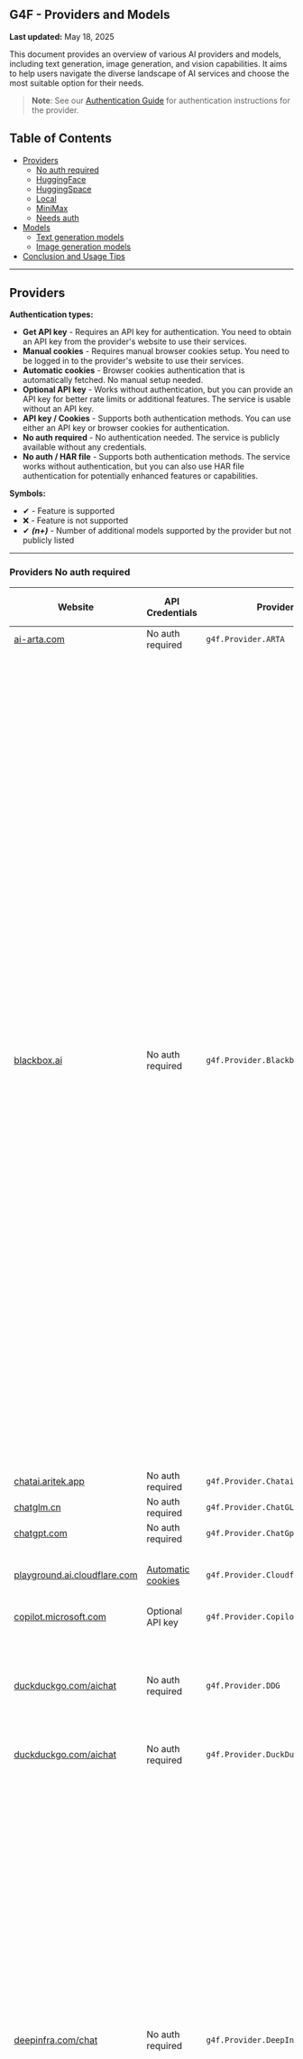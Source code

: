 ## G4F - Providers and Models

**Last updated:** May 18, 2025

This document provides an overview of various AI providers and models, including text generation, image generation, and vision capabilities. It aims to help users navigate the diverse landscape of AI services and choose the most suitable option for their needs.

> **Note**: See our [Authentication Guide](authentication.md) for authentication instructions for the provider.

## Table of Contents
  - [Providers](#providers)
    - [No auth required](#providers-not-needs-auth)
    - [HuggingFace](#providers-huggingface)
    - [HuggingSpace](#providers-huggingspace)
    - [Local](#providers-local)
    - [MiniMax](#providers-minimax)
    - [Needs auth](#providers-needs-auth)
  - [Models](#models)
    - [Text generation models](#text-generation-models)
    - [Image generation models](#image-generation-models)
  - [Conclusion and Usage Tips](#conclusion-and-usage-tips)

---
## Providers
**Authentication types:**
- **Get API key** - Requires an API key for authentication. You need to obtain an API key from the provider's website to use their services.
- **Manual cookies** - Requires manual browser cookies setup. You need to be logged in to the provider's website to use their services.
- **Automatic cookies** - Browser cookies authentication that is automatically fetched. No manual setup needed.
- **Optional API key** - Works without authentication, but you can provide an API key for better rate limits or additional features. The service is usable without an API key.
- **API key / Cookies** - Supports both authentication methods. You can use either an API key or browser cookies for authentication.
- **No auth required** - No authentication needed. The service is publicly available without any credentials.
- **No auth / HAR file** - Supports both authentication methods. The service works without authentication, but you can also use HAR file authentication for potentially enhanced features or capabilities.

**Symbols:**
- ✔ - Feature is supported
- ❌ - Feature is not supported
- ✔ _**(n+)**_ - Number of additional models supported by the provider but not publicly listed

---
### Providers No auth required
| Website | API Credentials | Provider | Text generation | Image generation | Audio generation | Video generation | Vision (Image Upload) | Status |
|----------|-------------|--------------|---------------|--------|--------|------|------|------|
|[ai-arta.com](https://ai-arta.com)|No auth required|`g4f.Provider.ARTA`|❌|`flux` _**(16+)**_|❌|❌|❌|![](https://img.shields.io/badge/Active-brightgreen)|
|[blackbox.ai](https://www.blackbox.ai)|No auth required|`g4f.Provider.Blackbox`|`blackboxai, o3-mini, gpt-4, gpt-4o, gpt-4o-mini, gpt-4.1-nano, claude-3.7-sonnet, claude-3.5-sonnet, deepseek-r1, deepseek-r1-zero, deepseek-r1-distill-llama-70b, deepseek-r1-distill-qwen-14b, deepseek-r1-distill-qwen-32b, reka-flash, gemini-2.0-flash, gemma-2-9b, gemma-3-12b, gemma-3-1b, gemma-3-27b, gemma-3-4b, llama-3.2-11b, llama-3.2-1b, llama-3.2-3b, llama-3.3-70b, llama-3.1-8b, llama-4-scout, llama-4-maverick, nemotron-49b, nemotron-253b, mistral-7b, mistral-small-24b, mistral-nemo, mistral-small, mistral-small-3.1-24b, qwen-2.5-72b, qwen-2.5-7b, qwen-2.5-coder-32b, qwen-2.5-vl-3b, qwen-2.5-vl-7b, qwen-2.5-vl-32b, qwen-2.5-vl-72b, qwq-32b, qwq-32b-preview, qwq-32b-arliai, deepcoder-14b, deephermes-3-8b, dolphin-3.0-24b, dolphin-3.0-r1-24b, kimi-vl-a3b-thinking, molmo-7b, moonlight-16b, qwerky-72b`|❌|❌|❌|`blackboxai, gpt-4o, o3-mini`|![](https://img.shields.io/badge/Active-brightgreen)|
|[chatai.aritek.app](https://chatai.aritek.app)|No auth required|`g4f.Provider.Chatai`|`gpt-4o-mini`|❌|❌|❌|❌|![](https://img.shields.io/badge/Active-brightgreen)|
|[chatglm.cn](https://chatglm.cn)|No auth required|`g4f.Provider.ChatGLM`|`glm-4`|❌|❌|❌|❌|![](https://img.shields.io/badge/Active-brightgreen)|
|[chatgpt.com](https://chatgpt.com)|No auth required|`g4f.Provider.ChatGpt`|✔ _**(7+)**_|❌|❌|❌|❌|![Error](https://img.shields.io/badge/HTTPError-f48d37)|
|[playground.ai.cloudflare.com](https://playground.ai.cloudflare.com)|[Automatic cookies](https://playground.ai.cloudflare.com)|`g4f.Provider.Cloudflare`|`llama-2-7b, llama-3-8b, llama-3.1-8b, llama-3.2-1b, qwen-1.5-7b`|❌|❌|❌|❌|![Error](https://img.shields.io/badge/Active-brightgreen)|
|[copilot.microsoft.com](https://copilot.microsoft.com)|Optional API key|`g4f.Provider.Copilot`|`gpt-4, o1`|❌|❌|❌|❌|![](https://img.shields.io/badge/Active-brightgreen)|
|[duckduckgo.com/aichat](https://duckduckgo.com/aichat)|No auth required|`g4f.Provider.DDG`|`gpt-4. gpt-4o, gpt-4o-mini, llama-3.3-70b, claude-3-haiku, o3-mini, mistral-small-24b, mistral-small`|❌|❌|❌|❌|![](https://img.shields.io/badge/Active-brightgreen)|
|[duckduckgo.com/aichat](https://duckduckgo.com/aichat)|No auth required|`g4f.Provider.DuckDuckGo`|✔|❌|❌|❌|❌|![](https://img.shields.io/badge/Active-brightgreen)|
|[deepinfra.com/chat](https://deepinfra.com/chat)|No auth required|`g4f.Provider.DeepInfraChat`|`deepseek-prover-v2-671b, qwen-3-235b, qwen-3-30b, qwen-3-32b, qwen-3-14b, llama-4-maverick, llama-4-maverick-17b, llama-4-maverick, llama-4-maverick-17b, phi-4-reasoning-plus, qwq-32b, deepseek-v3-0324, gemma-3-27b, gemma-3-12b, phi-4-multimodal, llama-3.1-8b, llama-3.2-90b, llama-3.3-70b, deepseek-v3, mixtral-small-24b, deepseek-r1-turbo, deepseek-r1, deepseek-r1-distill-llama-70b, deepseek-r1-distill-qwen-32b, phi-4, wizardlm-2-8x22b, qwen-2-72b, dolphin-2.6, dolphin-2.9, airoboros-70b, lzlv-70b, wizardlm-2-7b, mixtral-8x22b`|❌|❌|❌|`llama-3.2-90b, minicpm-2.5`|![](https://img.shields.io/badge/Active-brightgreen)|
|[docsbot.ai](https://docsbot.ai)|No auth required|`gpt-4o`|❌|❌|❌|✔|![](https://img.shields.io/badge/Active-brightgreen)|
|[dynaspark.onrender.com](https://dynaspark.onrender.com)|No auth required|`g4f.Provider.Dynaspark`|`gemini-1.5-flash, gemini-2.0-flash`|❌|❌|❌|`gemini-1.5-flash, gemini-2.0-flash`|![](https://img.shields.io/badge/Active-brightgreen)|
|[chat10.free2gpt.xyz](https://chat10.free2gpt.xyz)|No auth required|`g4f.Provider.Free2GPT`|`gemini-1.5-pro, gemini-1.5-flash`|❌|❌|❌|❌|![](https://img.shields.io/badge/Active-brightgreen)|
|[freegptsnav.aifree.site](https://freegptsnav.aifree.site)|No auth required|`g4f.Provider.FreeGpt`|`gemini-1.5-pro, gemini-1.5-flash`|❌|❌|❌|❌|![](https://img.shields.io/badge/Active-brightgreen)|
|[app.giz.ai/assistant](https://app.giz.ai/assistant)|No auth required|`g4f.Provider.GizAI`|`gemini-1.5-flash`|❌|❌|❌|❌|![](https://img.shields.io/badge/Active-brightgreen)|
|[glider.so](https://glider.so)|No auth required|`g4f.Provider.Glider`|`llama-3.1-70b, llama-3.1-8b, llama-3.2-3b, deepseek-r1`|❌|❌|❌|❌|![](https://img.shields.io/badge/Active-brightgreen)|
|[goabror.uz](https://goabror.uz)|No auth required|`g4f.Provider.Goabror`|`gpt-4`|❌|❌|❌|❌|![](https://img.shields.io/badge/Active-brightgreen)|
|[hailuo.ai](https://www.hailuo.ai)|No auth required|`g4f.Provider.HailuoAI`|`minimax` _**(1+)**_|❌|❌|❌|❌|![](https://img.shields.io/badge/Active-brightgreen)|
|[editor.imagelabs.net](editor.imagelabs.net)|No auth required|`g4f.Provider.ImageLabs`|❌|`sdxl-turbo`|❌|❌|❌|![](https://img.shields.io/badge/Active-brightgreen)|
|[huggingface.co/spaces](https://huggingface.co/spaces)|Optional API key|`g4f.Provider.HuggingSpace`|`qvq-72b, qwen-2-72b, qwen-3-235b, qwen-3-32b, qwen-3-30b, qwen-3-14b, qwen-3-4b, qwen-3-1.7b, qwen-3-0.6b, command-r-plus, command-r, command-r7b`|`flux-dev, flux-schnell, sd-3.5`|❌|❌|❌|![](https://img.shields.io/badge/Active-brightgreen)|
|[lambda.chat](https://lambda.chat)|No auth required|`g4f.Provider.LambdaChat`|`deepseek-v3, deepseek-r1, hermes-3, hermes-3-405b, nemotron-70b, llama-3.3-70b, qwen-2.5-coder-32b`|❌|❌|❌|❌|![](https://img.shields.io/badge/Active-brightgreen)|
|[liaobots.work](https://liaobots.work)|[Automatic cookies](https://liaobots.work)|`g4f.Provider.Liaobots`|`claude-3.5-sonnet, claude-3.7-sonnet, deepseek-v3, gemini-1.0-pro, gemini-2.0-flash, gemini-2.0-flash-thinking, gemini-2.5-pro, gpt-4-turbo, gpt-4.1, gpt-4.1-mini, gpt-4, gpt-4o, gpt-4o-mini, grok-3, grok-3-r1, o3-mini, qwen-3-235b`|❌|❌|❌|❌|![](https://img.shields.io/badge/Active-brightgreen)|
|[oi-vscode-server-2.onrender.com](https://oi-vscode-server-2.onrender.com)|No auth required|`g4f.Provider.OIVSCodeSer2`|`gpt-4o-mini`|❌|❌|❌|✔|![Error](https://img.shields.io/badge/Active-brightgreen)|
|[oi-vscode-server-2.onrender.com](https://oi-vscode-server-2.onrender.com)|No auth required|`g4f.Provider.OIVSCodeSer5`|`gpt-4.1-mini`|❌|❌|❌|✔|![Error](https://img.shields.io/badge/Active-brightgreen)|
|[oi-vscode-server-2.onrender.com](https://oi-vscode-server-2.onrender.com)|No auth required|`g4f.Provider.OIVSCodeSer0501`|`gpt-4.1-mini`|❌|❌|❌|✔|![Error](https://img.shields.io/badge/Active-brightgreen)|
|[openai.fm](https://www.openai.fm)|No auth required|`g4f.Provider.OpenAIFM`|❌|❌|`gpt-4o-mini-tts`|❌|✔|![Error](https://img.shields.io/badge/Active-brightgreen)|
|[labs.perplexity.ai](https://labs.perplexity.ai)|No auth required|`g4f.Provider.PerplexityLabs`|`sonar, sonar-pro, sonar-reasoning, sonar-reasoning-pro`|❌|❌|❌|❌|![Error](https://img.shields.io/badge/Active-brightgreen)|
|[pi.ai/talk](https://pi.ai/talk)|[Manual cookies](https://pi.ai/talk)|`g4f.Provider.Pi`|`pi`|❌|❌|❌|❌|![Error](https://img.shields.io/badge/Active-brightgreen)|
|[pizzagpt.it](https://www.pizzagpt.it)|No auth required|`g4f.Provider.Pizzagpt`|`gpt-4o-mini`|❌|❌|❌|❌|![](https://img.shields.io/badge/Active-brightgreen)|
|[pollinations.ai](https://pollinations.ai)|No auth required|`g4f.Provider.PollinationsAI`|`gpt-4o-mini, gpt-4.1-mini, gpt-4.1-nano, gpt-4, gpt-4o, gpt-4.1, o4-mini, command-r-plus-08-2024, gemini-2.5-flash, gemini-2.0-flash-thinking, qwen-2.5-coder-32b, llama-3.3-70b, llama-4-scout, llama-4-scout-17b, mistral-small-3.1-24b, deepseek-r1, deepseek-r1-distill-llama-70b, evil, deepseek-r1-distill-qwen-32b, phi-4, qwq-32b, deepseek-v3, deepseek-v3-0324` _**(4+)**_|`flux, flux-pro, flux-dev, flux-schnell, dall-e-3, sdxl-turbo`|`gpt-4o-mini-audio`|❌|`gpt-4o, gpt-4o-mini, o1-mini, o3-mini, o4-mini`|![](https://img.shields.io/badge/Active-brightgreen)|
|[pollinations.ai](https://pollinations.ai)|No auth required|`g4f.Provider.PollinationsImage`|❌|`flux, flux-pro, flux-dev, flux-schnell, dall-e-3, sdxl-turbo`|❌|❌|❌|![](https://img.shields.io/badge/Active-brightgreen)|
|[docs.puter.com](https://docs.puter.com/playground)|No auth required|`g4f.Provider.PuterJS`|`gpt-4, gpt-4o, gpt-4o-mini, o1, o1-mini, o1-pro, o3, o3-mini, o4-mini, gpt-4.1, gpt-4.1-mini, gpt-4.1-nano, gpt-4.5-preview, claude-3.7-sonnet, claude-3.5-sonnet, claude-3-haiku, ministral-3b, ministral-8b, mistral-7b, mistral-tiny, mixtral-8x7b, mistral-small, mixtral-8x22b, mistral-large, pixtral-large, codestral, pixtral-12b, deepseek-v3, deepseek-v3-0324, deepseek-r1, gemini-1.5-flash, gemini-2.0-flash, llama-2-70b, llama-3-8b, llama-3-70b, llama-3.1-8b, llama-3.1-70b, llama-3.1-405b, llama-3.2-1b, llama-3.2-3b, llama-3.2-11b, llama-3.2-90, llama-3.3-8b, llama-3.3-70b, llama-4-maverick, llama-4-scout, gpt-3.5-turbo, gpt-4-turbo, gpt-4o-search, gpt-4o-mini-search, o3-mini-high, o4-mini-high, gpt-4.5, mistral-medium, mistral-nemo, mistral-saba, phi-3-mini, phi-3-medium, phi-3.5-mini, phi-4, phi-4-multimodal, phi-4-reasoning, phi-4-reasoning-plus, wizardlm-2-8x22b, mai-ds-r1, claude-3.7-sonnet-thinking, claude-3.5-haiku, claude-3-opus, claude-3-sonnet, claude-2.1, claude-2, claude-2.0, reka-flash, command-r7b, command-r-plus, command, command-r, command-a, qwq-32b, qwen-vl-plus, qwen-vl-max, qwen-turbo, qwen-2.5-vl-72b, qwen-plus, qwen-max, qwen-2.5-coder-32b, qwen-2.5-7b, qwen-2.5-72b, qwen-2.5-vl-7b, qwen-2-72b, qwen-3-0.6b, qwen-3-1.7b, qwen-3-4b, qwen-3-30b, qwen-3-8b, qwen-3-14b, qwen-3-32b, qwen-3-235b, qwen-2.5-coder-7b, qwen-2.5-vl-3b, qwen-2.5-vl-32b, deepseek-prover-v2, deepseek-r1-zero, deepseek-r1-distill-llama-8b, deepseek-r1-distill-qwen-1.5b, deepseek-r1-distill-qwen-32b, deepseek-r1-distill-qwen-14b, deepseek-r1-distill-llama-70b, deepseek-chat, deepseek-coder, sonar-reasoning-pro, sonar-pro, sonar-deep-research, r1-1776, sonar-reasoning, sonar, llama-3.1-sonar-small-online, llama-3.1-sonar-large-online, glm-4, glm-4-32b, glm-z1-32b, glm-4-9b, glm-z1-9b, glm-z1-rumination-32b, minimax, dolphin-3.0-r1-24b, dolphin-3.0-24b, dolphin-8x22b, lfm-7b, lfm-3b, lfm-40b`|❌|❌|❌|✔|![](https://img.shields.io/badge/Active-brightgreen)|
|[teach-anything.com](https://www.teach-anything.com)|No auth required|`g4f.Provider.TeachAnything`|`gemini-1.5-pro, gemini-1.5-flash`|❌|❌|❌|❌|![](https://img.shields.io/badge/Active-brightgreen)|
|[you.com](https://you.com)|[Manual cookies](https://you.com)|`g4f.Provider.You`|✔|✔|❌|❌|✔|![](https://img.shields.io/badge/Active-brightgreen)|
|[websim.ai](https://websim.ai)|No auth required|`g4f.Provider.Websim`|`gemini-1.5-pro, gemini-1.5-flash`|`flux`|❌|❌|❌|![](https://img.shields.io/badge/Active-brightgreen)|
|[chat-gpt.com](https://chat-gpt.com)|No auth required|`g4f.Provider.WeWordle`|`gpt-4`|❌|❌|❌|❌|![](https://img.shields.io/badge/Active-brightgreen)|
|[chat9.yqcloud.top](https://chat9.yqcloud.top)|No auth required|`g4f.Provider.Yqcloud`|`gpt-4`|✔|❌|❌|❌|![](https://img.shields.io/badge/Active-brightgreen)|

---
### Providers HuggingFace
| Website | API Credentials | Provider | Text generation | Image generation | Audio generation | Video generation | Vision (Image Upload) | Status |
|----------|-------------|--------------|---------------|--------|--------|------|------|------|
|[huggingface.co/chat](https://huggingface.co/chat)|[Manual cookies](https://huggingface.co/chat)|`g4f.Provider.HuggingChat`|`qwen-2.5-72b, llama-3.3-70b, command-r-plus, deepseek-r1, qwq-32b, nemotron-70b, llama-3.2-11b, mistral-nemo, phi-3.5-mini`|`flux-dev, flux-schnell`|❌|❌|❌|![](https://img.shields.io/badge/Active-brightgreen)|
|[huggingface.co/chat](https://huggingface.co/chat)|[API key / Cookies](https://huggingface.co/settings/tokens)|`g4f.Provider.HuggingFace`|✔ _**(47+)**_|✔ _**(9+)**_|❌|❌|❌|![](https://img.shields.io/badge/Active-brightgreen)|
|[api-inference.huggingface.co](https://api-inference.huggingface.co)|[Get API key](https://huggingface.co/settings/tokens)|`g4f.Provider.HuggingFaceAPI`|✔ _**(9+)**_|✔ _**(2+)**_|❌|❌|✔ _**(1+)**_|![](https://img.shields.io/badge/Active-brightgreen)|

---
### Providers HuggingSpace
| Website | API Credentials | Provider | Text generation | Image generation | Audio generation | Video generation | Vision (Image Upload) | Status |
|----------|-------------|--------------|---------------|--------|--------|------|------|------|
|[black-forest-labs-flux-1-dev.hf.space](https://black-forest-labs-flux-1-dev.hf.space)|[Get API key](https://huggingface.co/settings/tokens)|`g4f.Provider.BlackForestLabs_Flux1Dev`|❌|`flux, flux-dev`|❌|❌|❌|![](https://img.shields.io/badge/Active-brightgreen)|
|[black-forest-labs-flux-1-schnell.hf.space](https://black-forest-labs-flux-1-schnell.hf.space)|[Get API key](https://huggingface.co/settings/tokens)|`g4f.Provider.BlackForestLabs_Flux1Schnell`|❌|`flux, flux-schnell`|❌|❌|❌|![](https://img.shields.io/badge/Active-brightgreen)|
|[cohereforai-c4ai-command.hf.space](https://cohereforai-c4ai-command.hf.space)|[Get API key](https://huggingface.co/settings/tokens)|`g4f.Provider.CohereForAI_C4AI_Command`|`command-r-plus, command-r, command-r7b`|❌|❌|❌|❌|![](https://img.shields.io/badge/Active-brightgreen)|
|[huggingface.co/spaces/deepseek-ai/Janus-Pro-7B](https://huggingface.co/spaces/deepseek-ai/Janus-Pro-7B)|[Get API key](https://huggingface.co/settings/tokens)|`g4f.Provider.DeepseekAI_Janus_Pro_7b`|✔|✔|❌|❌|❌|![](https://img.shields.io/badge/Active-brightgreen)|
|[roxky-flux-1-dev.hf.space](https://roxky-flux-1-dev.hf.space)|[Get API key](https://huggingface.co/settings/tokens)|`g4f.Provider.G4F`|✔ _**(1+)**_|✔ _**(4+)**_|❌|❌|✔ _**(1+)**_|![](https://img.shields.io/badge/Active-brightgreen)|
|[microsoft-phi-4-multimodal.hf.space](https://microsoft-phi-4-multimodal.hf.space)|[Get API key](https://huggingface.co/settings/tokens)|`g4f.Provider.Microsoft_Phi_4`|`phi-4`|❌|❌|❌|`phi-4`|![](https://img.shields.io/badge/Active-brightgreen)|
|[qwen-qvq-72b-preview.hf.space](https://qwen-qvq-72b-preview.hf.space)|[Get API key](https://huggingface.co/settings/tokens)|`g4f.Provider.Qwen_QVQ_72B`|`qvq-72b`|❌|❌|❌|❌|![](https://img.shields.io/badge/Active-brightgreen)|
|[qwen-qwen2-5.hf.space](https://qwen-qwen2-5.hf.space)|[Get API key](https://huggingface.co/settings/tokens)|`g4f.Provider.Qwen_Qwen_2_5`|`qwen-2.5`|❌|❌|❌|❌|![](https://img.shields.io/badge/Active-brightgreen)|
|[qwen-qwen2-5-1m-demo.hf.space](https://qwen-qwen2-5-1m-demo.hf.space)|[Get API key](https://huggingface.co/settings/tokens)|`g4f.Provider.Qwen_Qwen_2_5M`|`qwen-2.5-1m`|❌|❌|❌|❌|![](https://img.shields.io/badge/Active-brightgreen)|
|[qwen-qwen2-5-max-demo.hf.space](https://qwen-qwen2-5-max-demo.hf.space)|[Get API key](https://huggingface.co/settings/tokens)|`g4f.Provider.Qwen_Qwen_2_5_Max`|`qwen-2-5-max`|❌|❌|❌|❌|![](https://img.shields.io/badge/Active-brightgreen)|
|[qwen-qwen2-72b-instruct.hf.space](https://qwen-qwen2-72b-instruct.hf.space)|[Get API key](https://huggingface.co/settings/tokens)|`g4f.Provider.Qwen_Qwen_2_72B`|`qwen-2-72b`|❌|❌|❌|❌|![](https://img.shields.io/badge/Active-brightgreen)|
|[qwen-qwen2-72b-instruct.hf.space](https://qwen-qwen2-72b-instruct.hf.space)|[Get API key](https://huggingface.co/settings/tokens)|`g4f.Provider.Qwen_Qwen_3`|`qwen-3-235b, qwen-3-32b, qwen-3-30b, qwen-3-14b, qwen-3-4b, qwen-3-1.7b, qwen-3-0.6b`|❌|❌|❌|❌|![](https://img.shields.io/badge/Active-brightgreen)|
|[stabilityai-stable-diffusion-3-5-large.hf.space](https://stabilityai-stable-diffusion-3-5-large.hf.space)|[Get API key](https://huggingface.co/settings/tokens)|`g4f.Provider.StabilityAI_SD35Large`|❌|`sd-3.5`|❌|❌|❌|![](https://img.shields.io/badge/Active-brightgreen)|
|[voodoohop-flux-1-schnell.hf.space](https://voodoohop-flux-1-schnell.hf.space)|[Get API key](https://huggingface.co/settings/tokens)|`g4f.Provider.Voodoohop_Flux1Schnell`|❌|`flux, flux-schnell`|❌|❌|❌|![](https://img.shields.io/badge/Active-brightgreen)|

### Providers Local
| Website | API Credentials | Provider | Text generation | Image generation | Audio generation | Video generation | Vision (Image Upload) | Status |
|----------|-------------|--------------|---------------|--------|--------|------|------|------|
|[]( )|No auth required|`g4f.Provider.Local`|✔|❌|❌|❌|❌|![](https://img.shields.io/badge/Active-brightgreen)|
|[ollama.com](https://ollama.com)|No auth required|`g4f.Provider.Ollama`|✔|❌|❌|❌|❌|![](https://img.shields.io/badge/Active-brightgreen)|

---
### Providers MiniMax
| Website | API Credentials | Provider | Text generation | Image generation | Audio generation | Video generation | Vision (Image Upload) | Status |
|----------|-------------|--------------|---------------|--------|--------|------|------|------|
|[hailuo.ai/chat](https://www.hailuo.ai/chat)|[Get API key](https://intl.minimaxi.com/user-center/basic-information/interface-key)|`g4f.Provider.MiniMax`|`minimax`  _**(1+)**_|❌|❌|❌|❌|![](https://img.shields.io/badge/Active-brightgreen)|

---
### Providers Needs Auth
| Website | API Credentials | Provider | Text generation | Image generation | Audio generation | Video generation | Vision (Image Upload) | Status |
|----------|-------------|--------------|---------------|--------|--------|------|------|------|
|[console.anthropic.com](https://console.anthropic.com)|[Get API key](https://console.anthropic.com/settings/keys)|`g4f.Provider.Anthropic`|✔ _**(8+)**_|❌|❌|❌|❌|![](https://img.shields.io/badge/Active-brightgreen)|
|[bing.com/images/create](https://www.bing.com/images/create)|[Manual cookies](https://www.bing.com)|`g4f.Provider.BingCreateImages`|❌|`dall-e-3`|❌|❌|❌|![](https://img.shields.io/badge/Active-brightgreen)|
|[blackbox.ai](https://www.blackbox.ai)|[Manual cookies](https://www.blackbox.ai)|`g4f.Provider.BlackboxPro`|✔|✔|❌|❌|✔|![](https://img.shields.io/badge/Active-brightgreen)|
|[cablyai.com/chat](https://cablyai.com/chat)|[Get API key](https://cablyai.com)|`g4f.Provider.CablyAI`|✔|✔|❌|❌|✔|![](https://img.shields.io/badge/Active-brightgreen)|
|[inference.cerebras.ai](https://inference.cerebras.ai/)|[Get API key](https://cloud.cerebras.ai)|`g4f.Provider.Cerebras`|✔ _**(3+)**_|❌|❌|❌|❌|![](https://img.shields.io/badge/Active-brightgreen)|
|[copilot.microsoft.com](https://copilot.microsoft.com)|[Manual cookies](https://copilot.microsoft.com)|`g4f.Provider.CopilotAccount`|✔ _**(1+)**_|✔ _**(1+)**_|❌|❌|✔ _**(1+)**_|![](https://img.shields.io/badge/Active-brightgreen)|
|[deepinfra.com](https://deepinfra.com)|[Get API key](https://deepinfra.com/dash/api_keys)|`g4f.Provider.DeepInfra`|✔ _**(17+)**_|✔ _**(6+)**_|❌|❌|❌|![](https://img.shields.io/badge/Active-brightgreen)|
|[platform.deepseek.com](https://platform.deepseek.com)|[Get API key](https://platform.deepseek.com/api_keys)|`g4f.Provider.DeepSeek`|✔ _**(1+)**_|❌|❌|❌|❌|![](https://img.shields.io/badge/Active-brightgreen)|
|[gemini.google.com](https://gemini.google.com)|[Manual cookies](https://gemini.google.com)|`g4f.Provider.Gemini`|`gemini-2.0, gemini-2.5-flash, gemini-2.5-pro _**(7+)**_`|✔|❌|❌|✔|![](https://img.shields.io/badge/Active-brightgreen)|
|[ai.google.dev](https://ai.google.dev)|[Get API key](https://aistudio.google.com/u/0/apikey)|`g4f.Provider.GeminiPro`|`gemini-1.5-flash, gemini-1.5-pro, gemini-2.0-flash`|❌|❌|❌|`gemini-1.5-pro`|![](https://img.shields.io/badge/Active-brightgreen)|
|[developers.sber.ru/gigachat](https://developers.sber.ru/gigachat)|[Manual cookies](https://developers.sber.ru/gigachat)|`g4f.Provider.GigaChat`|✔ _**(6+)**_|❌|❌|❌|❌|![](https://img.shields.io/badge/Active-brightgreen)|
|[github.com/copilot](https://github.com/copilot)|[Manual cookies](https://github.com/copilot)|`g4f.Provider.GithubCopilot`|✔ _**(4+)**_|❌|❌|❌|❌|![](https://img.shields.io/badge/Active-brightgreen)|
|[glhf.chat](https://glhf.chat)|[Get API key](https://glhf.chat/user-settings/api)|`g4f.Provider.GlhfChat`|✔ _**(22+)**_|❌|❌|❌|❌|![](https://img.shields.io/badge/Active-brightgreen)|
|[console.groq.com/playground](https://console.groq.com/playground)|[Get API key](https://console.groq.com/keys)|`g4f.Provider.Groq`|✔ _**(18+)**_|❌|❌|❌|✔|![](https://img.shields.io/badge/Active-brightgreen)|
|[meta.ai](https://www.meta.ai)|[Manual cookies](https://www.meta.ai)|`g4f.Provider.MetaAI`|`meta-ai`|❌|❌|❌|❌|![](https://img.shields.io/badge/Active-brightgreen)|
|[meta.ai](https://www.meta.ai)|[Manual cookies](https://www.meta.ai)|`g4f.Provider.MetaAIAccount`|❌|`meta-ai`|❌|❌|❌|![](https://img.shields.io/badge/Active-brightgreen)|
|[designer.microsoft.com](https://designer.microsoft.com)|[Manual cookies](https://designer.microsoft.com)|`g4f.Provider.MicrosoftDesigner`|❌|`dall-e-3`|❌|❌|❌|![](https://img.shields.io/badge/Active-brightgreen)|
|[platform.openai.com](https://platform.openai.com)|[Get API key](https://platform.openai.com/settings/organization/api-keys)|`g4f.Provider.OpenaiAPI`|✔|❌|❌|❌|❌|![](https://img.shields.io/badge/Active-brightgreen)|
|[chatgpt.com](https://chatgpt.com)|[Manual cookies](https://chatgpt.com)|`g4f.Provider.OpenaiChat`|`gpt-4o, gpt-4o-mini, gpt-4` _**(8+)**_|✔ _**(1)**_|❌|❌|✔ _**(8+)**_|![](https://img.shields.io/badge/Active-brightgreen)|
|[perplexity.ai](https://www.perplexity.ai)|[Get API key](https://www.perplexity.ai/settings/api)|`g4f.Provider.PerplexityApi`|✔ _**(6+)**_|❌|❌|❌|❌|![](https://img.shields.io/badge/Active-brightgreen)|
|[chatgpt.com](https://chatgpt.com)|[Manual cookies](https://chatgpt.com)|`g4f.Provider.OpenaiChat`|`gpt-4o, gpt-4o-mini, gpt-4` _**(8+)**_|✔ _**(1)**_|❌|❌|✔ _**(8+)**_|![](https://img.shields.io/badge/Active-brightgreen)|
|[perplexity.ai](https://www.perplexity.ai)|[Get API key](https://www.perplexity.ai/settings/api)|`g4f.Provider.PerplexityApi`|✔ _**(6+)**_|❌|❌|❌|❌|![](https://img.shields.io/badge/Active-brightgreen)|
|[chat.reka.ai](https://chat.reka.ai)|[Manual cookies](https://chat.reka.ai)|`g4f.Provider.Reka`|`reka-core`|✔|❌|❌|❌|![](https://img.shields.io/badge/Active-brightgreen)|
|[replicate.com](https://replicate.com)|[Get API key](https://replicate.com/account/api-tokens)|`g4f.Provider.Replicate`|✔ _**(1+)**_|❌|❌|❌|❌|![](https://img.shields.io/badge/Active-brightgreen)|
|[beta.theb.ai](https://beta.theb.ai)|[Get API key](https://beta.theb.ai)|`g4f.Provider.ThebApi`|✔ _**(21+)**_|❌|❌|❌|❌|![](https://img.shields.io/badge/Active-brightgreen)|
|[whiterabbitneo.com](https://www.whiterabbitneo.com)|[Manual cookies](https://www.whiterabbitneo.com)|`g4f.Provider.WhiteRabbitNeo`|✔|❌|❌|❌|❌|![](https://img.shields.io/badge/Active-brightgreen)|
|[console.x.ai](https://console.x.ai)|[Get API key](https://console.x.ai)|`g4f.Provider.xAI`|✔|❌|❌|❌|❌|![](https://img.shields.io/badge/Active-brightgreen)|

---
## Models

### Text generation models
| Model | Base Provider | Providers | Website |
|-------|---------------|-----------|---------|
|gpt-3.5-turbo|OpenAI|1+ provider|[platform.openai.com](https://platform.openai.com/docs/engines/gpt-3.5-turbo)|
|gpt-4|OpenAI|9+ providers|[platform.openai.com](https://platform.openai.com/docs/models/gpt-4-turbo-and-gpt-4)|
|gpt-4-turbo|OpenAI|2+ providers|[platform.openai.com](https://platform.openai.com/docs/models/gpt-4-turbo-and-gpt-4)|
|gpt-4o|OpenAI|6+ providers|[platform.openai.com](https://platform.openai.com/docs/models/gpt-4o)|
|gpt-4o-search|OpenAI|1 provider|[openai.com](https://openai.com/index/introducing-chatgpt-search/)|
|gpt-4o-mini|OpenAI|8+ providers|[platform.openai.com](https://platform.openai.com/docs/models/gpt-4o-mini)|
|gpt-4o-mini-search|OpenAI|1 provider|[openai.com](https://openai.com/index/gpt-4o-mini-advancing-cost-efficient-intelligence/)|
|gpt-4o-mini-audio|OpenAI|1 provider|[platform.openai.com](https://platform.openai.com/docs/models/gpt-4o-mini-audio-preview)|
|gpt-4o-mini-tts|OpenAI|1 provider|[platform.openai.com](https://platform.openai.com/docs/models/gpt-4o-mini-tts)|
|o1|OpenAI|3+ providers|[openai.com](https://openai.com/index/introducing-openai-o1-preview/)|
|o1-mini|OpenAI|2+ providers|[openai.com](https://openai.com/index/openai-o1-mini-advancing-cost-efficient-reasoning/)|
|o1-pro|OpenAI|1 provider|[openai.com](https://openai.com/index/introducing-chatgpt-pro/)|
|o3|OpenAI|1 provider|[openai.com](https://openai.com/index/introducing-o3-and-o4-mini/)|
|o3-mini|OpenAI|4+ providers|[openai.com](https://openai.com/index/openai-o3-mini/)|
|o3-mini-high|OpenAI|1 provider|[openai.com](https://openai.com/index/openai-o3-mini/)|
|o4-mini|OpenAI|2+ providers|[openai.com](https://openai.com/index/introducing-o3-and-o4-mini/)|
|o4-mini-high|OpenAI|1 provider|[openai.com](https://openai.com/index/introducing-o3-and-o4-mini/)|
|gpt-4.1|OpenAI|3+ providers|[openai.com](https://openai.com/index/gpt-4-1/)|
|gpt-4.1-mini|OpenAI|5+ providers|[openai.com](https://openai.com/index/gpt-4-1/)|
|gpt-4.1-nano|OpenAI|3+ providers|[openai.com](https://openai.com/index/gpt-4-1/)|
|gpt-4.5|OpenAI|1 provider|[openai.com](https://openai.com/index/introducing-gpt-4-5/)|
|meta-ai|Meta|1 provider|[ai.meta.com](https://ai.meta.com/)|
|llama-2-7b|Meta Llama|1 provider|[huggingface.co](https://huggingface.co/meta-llama/Llama-2-7b)|
|llama-2-70b|Meta Llama|1 provider|[huggingface.co](https://huggingface.co/meta-llama/Llama-2-70b)|
|llama-3-8b|Meta Llama|2+ providers|[ai.meta.com](https://ai.meta.com/blog/meta-llama-3/)|
|llama-3-70b|Meta Llama|1 provider|[huggingface.co](https://huggingface.co/meta-llama/Meta-Llama-3-70B)|
|llama-3.1-8b|Meta Llama|4+ providers|[ai.meta.com](https://ai.meta.com/blog/meta-llama-3-1/)|
|llama-3.1-70b|Meta Llama|1 provider|[huggingface.co](https://huggingface.co/meta-llama/Llama-3.1-70B)|
|llama-3.1-405b|Meta Llama|2+ providers|[huggingface.co](https://huggingface.co/meta-llama/Llama-3.1-405B)|
|llama-3.2-1b|Meta Llama|3+ providers|[huggingface.co](https://huggingface.co/meta-llama/Llama-3.2-1B)|
|llama-3.2-3b|Meta Llama|2+ providers|[huggingface.co](https://huggingface.co/meta-llama/Llama-3.2-3B)|
|llama-3.2-11b|Meta Llama|4+ providers|[ai.meta.com](https://ai.meta.com/blog/llama-3-2-connect-2024-vision-edge-mobile-devices/)|
|llama-3.2-90b|Meta Llama|2+ providers|[huggingface.co](https://huggingface.co/meta-llama/Llama-3.2-90B-Vision)|
|llama-3.3-8b|Meta Llama|1 provider|[huggingface.co](https://huggingface.co/meta-llama/Meta-Llama-3-8B)|
|llama-3.3-70b|Meta Llama|8+ providers|[ai.meta.com](https://ai.meta.com/blog/llama-3-3/)|
|llama-4-scout|Meta Llama|4+ providers|[llama.com](https://www.llama.com/models/llama-4/)|
|llama-4-scout-17b|Meta Llama|2+ providers|[llama.com](https://www.llama.com/models/llama-4/)|
|llama-4-maverick|Meta Llama|3+ providers|[llama.com](https://www.llama.com/models/llama-4/)|
|llama-4-maverick-17b|Meta Llama|1 provider|[huggingface.co](https://huggingface.co/meta-llama/Llama-4-Maverick-17B-128E-Instruct-FP8)|
|ministral-3b|Mistral AI|1 provider|[huggingface.co](https://huggingface.co/ministral/Ministral-3b-instruct)|
|ministral-8b|Mistral AI|1 provider|[huggingface.co](https://huggingface.co/mistralai/Ministral-8B-Instruct-2410)|
|mistral-7b|Mistral AI|2+ providers|[huggingface.co](https://huggingface.co/mistralai/Mistral-7B-v0.1)|
|mixtral-8x7b|Mistral AI|1 provider|[huggingface.co](https://huggingface.co/mistralai/Mixtral-8x22B-Instruct-v0.1)|
|mixtral-8x22b|Mistral AI|2+ providers|[huggingface.co](https://huggingface.co/mistralai/Mixtral-8x22B-Instruct-v0.1)|
|pixtral-12b|Mistral AI|1 provider|[huggingface.co](https://huggingface.co/mistralai/Pixtral-Large-Instruct-2411)|
|mistral-tiny|Mistral AI|1 provider|[docs.mistral.ai](https://docs.mistral.ai/getting-started/models/models_overview/)|
|mistral-saba|Mistral AI|1 provider|[mistral.ai](https://mistral.ai/news/mistral-saba)|
|pixtral-large|Mistral AI|1 provider|[huggingface.co](https://huggingface.co/mistralai/Pixtral-12B-2409)|
|codestral|Mistral AI|1 provider|[mistral.ai](https://mistral.ai/news/codestral)|
|mistral-large|Mistral AI|1 provider|[docs.mistral.ai](https://docs.mistral.ai/getting-started/models/models_overview/)|
|mistral-nemo|Mistral AI|4+ providers|[huggingface.co](https://huggingface.co/mistralai/Mistral-Nemo-Instruct-2407)|
|mistral-small|Mistral AI|4+ providers|[huggingface.co](https://huggingface.co/mistralai/Mistral-Small-24B-Instruct-2501)|
|mistral-small-24b|Mistral AI|3+ providers|[huggingface.co](https://huggingface.co/mistralai/Mistral-Small-24B-Instruct-2501)|
|mistral-small-3.1-24b|Mistral AI|2+ providers|[huggingface.co](https://huggingface.co/mistralai/Mistral-Small-3.1-24B-Instruct-2503)|
|hermes-2-dpo|NousResearch|1 provider|[huggingface.co](https://huggingface.co/NousResearch/Nous-Hermes-2-Mistral-7B-DPO)|
|hermes-2-pro|NousResearch|1 provider|[huggingface.co](https://huggingface.co/NousResearch/Hermes-2-Pro-Mistral-7B)|
|hermes-3-70b|NousResearch|1 provider|[huggingface.co](https://huggingface.co/NousResearch/Hermes-3-Llama-3.1-70B)|
|hermes-3-405b|NousResearch|2+ providers|[huggingface.co](https://huggingface.co/NousResearch/Hermes-3-Llama-3.1-405B-FP8)|
|deephermes-3-8b|NousResearch|2+ providers|[huggingface.co](https://huggingface.co/NousResearch/DeepHermes-3-Llama-3-8B-Preview)|
|deephermes-3-24b|NousResearch|1 provider|[huggingface.co](https://huggingface.co/NousResearch/DeepHermes-3-Mistral-24B-Preview)|
|phi-3-mini|Microsoft|1 provider|[huggingface.co](https://huggingface.co/microsoft/Phi-3-mini-4k-instruct)|
|phi-3.5-mini|Microsoft|2+ providers|[huggingface.co](https://huggingface.co/microsoft/Phi-3.5-mini-instruct)|
|phi-4|Microsoft|4+ providers|[techcommunity.microsoft.com](https://techcommunity.microsoft.com/blog/aiplatformblog/introducing-phi-4-microsoft%E2%80%99s-newest-small-language-model-specializing-in-comple/4357090)|
|phi-4-multimodal|Microsoft|3+ providers|[huggingface.co](https://huggingface.co/microsoft/Phi-4-multimodal-instruct)|
|phi-4-reasoning|Microsoft|2+ providers|[huggingface.co](https://huggingface.co/microsoft/Phi-4-reasoning)|
|phi-4-reasoning-plus|Microsoft|2+ providers|[huggingface.co](https://huggingface.co/microsoft/Phi-4-reasoning-plus)|
|wizardlm-2-7b|Microsoft|1 provider|[wizardlm.github.io](https://wizardlm.github.io/WizardLM2/)|
|wizardlm-2-8x22b|Microsoft|2+ providers|[wizardlm.github.io](https://wizardlm.github.io/WizardLM2/)|
|mai-ds-r1|Microsoft|1 provider|[huggingface.co](https://huggingface.co/microsoft/MAI-DS-R1)|
|gemini-2.0|Google|1 provider|[deepmind.google](http://deepmind.google/technologies/gemini/)|
|gemini-1.0-pro|Google|1 provider|[deepmind.google](https://deepmind.google/technologies/gemini/pro/)|
|gemini-1.5-flash|Google|7+ providers|[deepmind.google](https://deepmind.google/technologies/gemini/flash/)|
|gemini-1.5-8b-flash|Google|1 provider|[ai.google.dev](https://ai.google.dev/gemini-api/docs/models)|
|gemini-1.5-pro|Google|6+ providers|[deepmind.google](https://deepmind.google/technologies/gemini/pro/)|
|gemini-2.0-flash|Google|6+ providers|[deepmind.google](https://deepmind.google/technologies/gemini/flash/)|
|gemini-2.0-flash-thinking|Google|3+ providers|[ai.google.dev](https://ai.google.dev/gemini-api/docs/thinking-mode)|
|gemini-2.0-flash-thinking-with-apps|Google|1 provider|[ai.google.dev](https://ai.google.dev/gemini-api/docs/thinking-mode)|
|gemini-2.5-flash|Google|3+ providers|[deepmind.google](https://deepmind.google/technologies/gemini/)|
|gemini-2.5-flash-thinking|Google|1 provider|[cloud.google.com](https://cloud.google.com/vertex-ai/generative-ai/docs/models/gemini/2-5-flash)|
|gemini-2.5-pro|Google|3+ providers|[deepmind.google](https://deepmind.google/technologies/gemini/)|
|gemma-2-9b|Google|2+ providers|[huggingface.co](https://huggingface.co/google/gemma-2-9b)|
|gemma-2-27b|Google|1 provider|[huggingface.co](https://huggingface.co/google/gemma-2-27b)|
|gemma-3-1b|Google|2+ providers|[huggingface.co](https://huggingface.co/google/gemma-3-1b-it)|
|gemma-3-4b|Google|2+ providers|[huggingface.co](https://huggingface.co/google/gemma-3-4b-it)|
|gemma-3-12b|Google|3+ providers|[huggingface.co](https://huggingface.co/google/gemma-3-12b-it)|
|gemma-3-27b|Google|3+ providers|[huggingface.co](https://huggingface.co/google/gemma-3-27b-it)|
|claude-2|Anthropic|1 provider|[anthropic.com](https://www.anthropic.com/news/claude-2)|
|claude-2.0|Anthropic|1 provider|[anthropic.com](https://www.anthropic.com/news/claude-2)|
|claude-2.1|Anthropic|1 provider|[anthropic.com](https://www.anthropic.com/news/claude-2-1)|
|claude-3-opus|Anthropic|1 provider|[anthropic.com](https://www.anthropic.com/news/claude-3-family)|
|claude-3-sonnet|Anthropic|1 provider|[anthropic.com](https://www.anthropic.com/news/claude-3-family)|
|claude-3-haiku|Anthropic|2+ providers|[anthropic.com](https://www.anthropic.com/news/claude-3-haiku)|
|claude-3.5-sonnet|Anthropic|3+ providers|[anthropic.com](https://www.anthropic.com/news/claude-3-5-sonnet)|
|claude-3.5-haiku|Anthropic|1 provider|[anthropic.com](https://www.anthropic.com/claude/haiku)|
|claude-3.7-sonnet|Anthropic|3+ providers|[anthropic.com](https://www.anthropic.com/claude/sonnet)|
|claude-3.7-sonnet-thinking|Anthropic|1 provider|[anthropic.com](https://www.anthropic.com/claude/sonnet)|
|reka-core|Reka AI|1 provider|[reka.ai](https://www.reka.ai/ourmodels)|
|reka-flash|Reka AI|2+ providers|[reka.ai](https://www.reka.ai/)|
|blackboxai|Blackbox AI|1 provider|[docs.blackbox.chat](https://docs.blackbox.chat/blackbox-ai-1)|
|command|CohereForAI|1 provider|[cohere.com](https://cohere.com/command)|
|command-r|CohereForAI|2+ providers|[docs.cohere.com](https://docs.cohere.com/v2/docs/command-r-plus)|
|command-r-plus|CohereForAI|3+ providers|[huggingface.co](https://huggingface.co/CohereLabs/c4ai-command-r-plus-08-2024)|
|command-r7b|CohereForAI|2+ providers|[huggingface.co](https://huggingface.co/CohereLabs/c4ai-command-r7b-12-2024/blob/main/README.md)|
|command-a|CohereForAI|2+ providers|[huggingface.co](https://huggingface.co/CohereLabs/c4ai-command-a-03-2025)|
|qwen-1.5-7b|Qwen|1 provider|[huggingface.co](https://huggingface.co/Qwen/Qwen1.5-7B)|
|qwen-2-72b|Qwen|3+ providers|[huggingface.co](https://huggingface.co/Qwen/Qwen2-72B)|
|qwen-2-vl-7b|Qwen|1 provider|[huggingface.co](https://huggingface.co/Qwen/Qwen2-VL-7B)|
|qwen-2.5|Qwen|1 provider|[qwen-ai.com](https://www.qwen-ai.com/2-5/)|
|qwen-2.5-7b|Qwen|2+ providers|[huggingface.co](https://huggingface.co/Qwen/Qwen2.5-7B)|
|qwen-2.5-72b|Qwen|2+ providers|[huggingface.co](https://huggingface.co/Qwen/Qwen2.5-72B-Instruct)|
|qwen-2.5-coder-32b|Qwen|5+ providers|[huggingface.co](https://huggingface.co/Qwen/Qwen2.5-Coder-32B)|
|qwen-2.5-coder-7b|Qwen|1 provider|[huggingface.co](https://huggingface.co/Qwen/Qwen2.5-Coder-7B)|
|qwen-2.5-1m|Qwen|1 provider|[huggingface.co](https://huggingface.co/Qwen/Qwen2.5-1M-Demo)|
|qwen-2-5-max|Qwen|1 provider|[qwen-ai.com](https://www.qwen-ai.com/2-5-max/)|
|qwen-2.5-vl-3b|Qwen|2+ providers|[huggingface.co](https://huggingface.co/Qwen/Qwen2.5-VL-32B-Instruct)|
|qwen-2.5-vl-7b|Qwen|2+ providers|[huggingface.co](https://huggingface.co/Qwen/Qwen2.5-VL-7B-Instruct)|
|qwen-2.5-vl-32b|Qwen|2+ providers|[huggingface.co](https://huggingface.co/Qwen/Qwen2.5-VL-32B-Instruct)|
|qwen-2.5-vl-72b|Qwen|2+ providers|[huggingface.co](https://huggingface.co/Qwen/Qwen2.5-VL-72B-Instruct)|
|qwen-3-235b|Qwen|4+ providers|[huggingface.co](https://huggingface.co/Qwen/Qwen3-235B-A22B)|
|qwen-3-32b|Qwen|3+ providers|[huggingface.co](https://huggingface.co/Qwen/Qwen3-32B)|
|qwen-3-30b|Qwen|3+ providers|[huggingface.co](https://huggingface.co/Qwen/Qwen3-30B-A3B)|
|qwen-3-14b|Qwen|3+ providers|[qwenlm.github.io](https://qwenlm.github.io/blog/qwen3/)|
|qwen-3-8b|Qwen|1 provider|[huggingface.co](https://huggingface.co/Qwen/Qwen3-8B)|
|qwen-3-4b|Qwen|2+ providers|[huggingface.co](https://huggingface.co/Qwen/Qwen3-4B-Base)|
|qwen-3-1.7b|Qwen|2+ providers|[qwenlm.github.io](https://qwenlm.github.io/blog/qwen3/)|
|qwen-3-0.6b|Qwen|2+ providers|[huggingface.co](https://huggingface.co/Qwen/Qwen3-0.6B)|
|qwq-32b|Qwen|5+ providers|[huggingface.co](https://huggingface.co/Qwen/QwQ-32B-Preview)|
|qwq-32b-preview|Qwen|1 provider|[huggingface.co](https://huggingface.co/Qwen/QwQ-32B-Preview)|
|qwq-32b-arliai|Qwen|1 provider|[huggingface.co](https://huggingface.co/bartowski/ArliAI_QwQ-32B-ArliAI-RpR-v1-GGUF)|
|qvq-72b|Qwen|1 provider|[huggingface.co](https://huggingface.co/Qwen/QVQ-72B-Preview)|
|qwen-vl-plus|Qwen|1 provider|[huggingface.co](https://huggingface.co/Qwen/Qwen-VL)|
|qwen-vl-max|Qwen|1 provider|[huggingface.co](https://huggingface.co/spaces/Qwen/Qwen-VL-Max)|
|qwen-turbo|Qwen|1 provider|[qwenlm.github.io](https://qwenlm.github.io/blog/qwen2.5-turbo/)|
|qwen-plus|Qwen|1 provider|[qwenlm.github.io](https://qwenlm.github.io/blog/qwen2.5/)|
|qwen-max|Qwen|1 provider|[qwenlm.github.io](https://qwenlm.github.io/blog/qwen2.5-max/)|
|pi|Inflection|1 provider|[inflection.ai](https://inflection.ai/blog/inflection-2-5)|
|inflection-3-productivity|Inflection|1 provider|[openrouter.ai](https://openrouter.ai/inflection/inflection-3-productivity)|
|inflection-3-pi|Inflection|1 provider|[openrouter.ai](https://openrouter.ai/inflection/inflection-3-pi)|
|deepseek-chat|DeepSeek|1 provider|[api-docs.deepseek.com](https://api-docs.deepseek.com)|
|deepseek-coder|DeepSeek|1 provider|[api-docs.deepseek.com](https://api-docs.deepseek.com)|
|deepseek-v3|DeepSeek|4+ providers|[api-docs.deepseek.com](https://api-docs.deepseek.com/news/news250120)|
|deepseek-r1|DeepSeek|7+ providers|[api-docs.deepseek.com](https://api-docs.deepseek.com/news/news250120)|
|deepseek-r1-zero|DeepSeek|2+ providers|[huggingface.co](https://huggingface.co/deepseek-ai/DeepSeek-R1-Zero)|
|deepseek-r1-turbo|DeepSeek|1 provider|[huggingface.co](https://huggingface.co/deepseek-ai/DeepSeek-R1)|
|deepseek-r1-distill-llama-8b|DeepSeek|1 provider|[huggingface.co](https://huggingface.co/deepseek-ai/DeepSeek-R1-Distill-Llama-8B)|
|deepseek-r1-distill-llama-70b|DeepSeek|3+ providers|[huggingface.co](https://huggingface.co/deepseek-ai/DeepSeek-R1-Distill-Llama-70B)|
|deepseek-r1-distill-qwen-1.5b|DeepSeek|1 provider|[huggingface.co](https://huggingface.co/deepseek-ai/DeepSeek-R1-Distill-Qwen-1.5B)|
|deepseek-r1-distill-qwen-14b|DeepSeek|2+ providers|[huggingface.co](https://huggingface.co/deepseek-ai/DeepSeek-R1-Distill-Qwen-14B)|
|deepseek-r1-distill-qwen-32b|DeepSeek|4+ providers|[huggingface.co](https://huggingface.co/deepseek-ai/DeepSeek-R1-Distill-Qwen-32B)|
|deepseek-prover-v2|DeepSeek|2+ providers|[github.com/deepseek-ai](https://github.com/deepseek-ai/DeepSeek-Prover-V2)|
|deepseek-prover-v2-671b|DeepSeek|1 provider|[github.com/deepseek-ai](https://github.com/deepseek-ai/DeepSeek-Prover-V2)|
|deepseek-v3-0324|DeepSeek|3+ providers|[huggingface.co](https://huggingface.co/deepseek-ai/DeepSeek-V3-0324)|
|janus-pro-7b|DeepSeek|1 provider|[api-docs.deepseek.com](https://api-docs.deepseek.com/docs/janus-pro-7b)|
|grok|x.ai|1 provider|[x.ai](https://x.ai/grok)|
|grok-2|x.ai|3+ providers|[x.ai](https://x.ai/blog/grok-3)|
|grok-3|x.ai|2+ providers|[x.ai](https://x.ai/blog/grok-3)|
|grok-3-mini|x.ai|1 provider|[x.ai](https://x.ai/news/grok-3)|
|grok-3-r1|x.ai|1 provider|[x.ai](https://x.ai/blog/grok-3)|
|grok-3-reason|x.ai|1 provider|[x.ai](https://x.ai/news/grok-3)|
|grok-3-beta|x.ai|1 provider|[x.ai](https://x.ai/news/grok-3)|
|grok-beta|x.ai|1 provider|[x.ai](https://x.ai/news/grok-3)|
|sonar|Perplexity AI|2+ providers|[sonar.perplexity.ai](https://sonar.perplexity.ai/)|
|sonar-pro|Perplexity AI|2+ providers|[sonar.perplexity.ai](https://sonar.perplexity.ai/)|
|sonar-reasoning|Perplexity AI|2+ providers|[sonar.perplexity.ai](https://sonar.perplexity.ai/)|
|sonar-reasoning-pro|Perplexity AI|2+ providers|[sonar.perplexity.ai](https://sonar.perplexity.ai/)|
|sonar-deep-research|Perplexity AI|1 provider|[sonar.perplexity.ai](https://sonar.perplexity.ai/)|
|r1-1776|Perplexity AI|2+ providers|[perplexity.ai](https://www.perplexity.ai/hub/blog/open-sourcing-r1-1776)|
|llama-3.1-sonar-small-online|Perplexity AI|1 provider|[perplexity.ai](https://www.perplexity.ai/hub/blog/open-sourcing-r1-1776)|
|llama-3.1-sonar-large-online|Perplexity AI|1 provider|[perplexity.ai](https://www.perplexity.ai/hub/blog/open-sourcing-r1-1776)|
|nemotron-49b|Nvidia|2+ providers|[huggingface.co](https://huggingface.co/nvidia/Llama-3_3-Nemotron-Super-49B-v1)|
|nemotron-70b|Nvidia|3+ providers|[build.nvidia.com](https://build.nvidia.com/nvidia/llama-3_1-nemotron-70b-instruct)|
|nemotron-253b|Nvidia|2+ providers|[build.nvidia.com](https://build.nvidia.com/nvidia/llama-3_1-nemotron-ultra-253b-v1/modelcard)|
|glm-4|THUDM|2+ providers|[github.com/THUDM](https://github.com/THUDM/GLM-4)|
|glm-4-32b|THUDM|1 provider|[huggingface.co](https://huggingface.co/THUDM/GLM-4-32B-0414)|
|glm-z1-32b|THUDM|1 provider|[huggingface.co](https://huggingface.co/THUDM/GLM-Z1-32B-0414)|
|glm-4-9b|THUDM|1 provider|[huggingface.co](https://huggingface.co/THUDM/glm-4-9b)|
|glm-z1-9b|THUDM|1 provider|[huggingface.co](https://huggingface.co/THUDM/GLM-Z1-9B-0414)|
|glm-z1-rumination-32b|THUDM|1 provider|[huggingface.co](https://huggingface.co/THUDM/GLM-Z1-Rumination-32B-0414)|
|minimax|MiniMax|2+ providers|[hailuo.ai](https://www.hailuo.ai/)|
|dolphin-2.6|Cognitive Computations|1 provider|[huggingface.co](https://huggingface.co/cognitivecomputations/dolphin-2.6-mixtral-8x7b)|
|dolphin-2.9|Cognitive Computations|1 provider|[huggingface.co](https://huggingface.co/cognitivecomputations/dolphin-2.9.1-llama-3-70b)|
|dolphin-3.0-24b|Cognitive Computations|2+ providers|[huggingface.co](https://huggingface.co/cognitivecomputations/Dolphin3.0-Mistral-24B)|
|dolphin-3.0-r1-24b|Cognitive Computations|2+ providers|[huggingface.co](https://huggingface.co/cognitivecomputations/Dolphin3.0-R1-Mistral-24B)|
|dolphin-8x22b|Cognitive Computations|1 provider|[huggingface.co](https://huggingface.co/cognitivecomputations/dolphin-2.9-mixtral-8x22b)|
|airoboros-70b|DeepInfra|1 provider|[huggingface.co](https://huggingface.co/cognitivecomputations/dolphin-2.9.1-llama-3-70b)|
|lzlv-70b|Lizpreciatior|1 provider|[huggingface.co](https://huggingface.co/cognitivecomputations/dolphin-2.9.1-llama-3-70b)|
|molmo-7b|Ai2|1 provider|[huggingface.co](https://huggingface.co/allenai/Molmo-7B-D-0924)|
|lfm-3b|Liquid AI|1 provider|[liquid.ai](https://www.liquid.ai/liquid-foundation-models)|
|lfm-7b|Liquid AI|1 provider|[liquid.ai](https://www.liquid.ai/liquid-foundation-models)|
|lfm-40b|Liquid AI|2+ providers|[liquid.ai](https://www.liquid.ai/liquid-foundation-models)|
|deepcoder-14b|Agentica|2+ providers|[huggingface.co](https://huggingface.co/agentica-org/DeepCoder-14B-Preview)|
|kimi-vl-thinking|Moonshot AI|2+ providers|[huggingface.co](https://huggingface.co/moonshotai/Kimi-VL-A3B-Thinking)|
|moonlight-16b|Moonshot AI|2+ providers|[huggingface.co](https://huggingface.co/moonshotai/Moonlight-16B-A3B-Instruct)|
|qwerky-72b|Featherless Serverless LLM|2+ providers|[huggingface.co](https://huggingface.co/featherless-ai/Qwerky-72B)|
|evil|Evil Mode - Experimental|1+ providers|[]( )|

---
### Image generation models
| Model | Base Provider | Providers | Website |
|-------|---------------|-----------|---------|
|dall-e-3|OpenAI|5+ providers|[openai.com](https://openai.com/index/dall-e/)|
|sdxl-turbo|Stability AI|2+ providers|[huggingface.co](https://huggingface.co/stabilityai/sdxl-turbo)|
|sd-3.5|Stability AI|1 provider|[huggingface.co](https://huggingface.co/stabilityai/stable-diffusion-3.5-large)|
|flux|Black Forest Labs|4+ providers|[github.com/black-forest-labs/flux](https://github.com/black-forest-labs/flux)|
|flux-pro|Black Forest Labs|1 provider|[huggingface.co](https://huggingface.co/enhanceaiteam/FLUX.1-Pro)|
|flux-dev|Black Forest Labs|4+ providers|[huggingface.co](https://huggingface.co/black-forest-labs/FLUX.1-dev)|
|flux-schnell|Black Forest Labs|4 providers|[huggingface.co](https://huggingface.co/black-forest-labs/FLUX.1-schnell)|
|midjourney|Midjourney|1 provider|[docs.midjourney.com](https://docs.midjourney.com/docs/model-versions)|

## Conclusion and Usage Tips
This document provides a comprehensive overview of various AI providers and models available for text generation, image generation, and vision tasks. **When choosing a provider or model, consider the following factors:**
   1. **Availability**: Check the status of the provider to ensure it's currently active and accessible.
   2. **Model Capabilities**: Different models excel at different tasks. Choose a model that best fits your specific needs, whether it's text generation, image creation, or vision-related tasks.
   3. **Authentication**: Some providers require authentication, while others don't. Consider this when selecting a provider for your project.
   4. **Vision Models**: For tasks requiring image understanding or multimodal interactions, look for providers offering vision models.

Remember to stay updated with the latest developments in the AI field, as new models and providers are constantly emerging and evolving.

---

[Return to Documentation](README.md)
